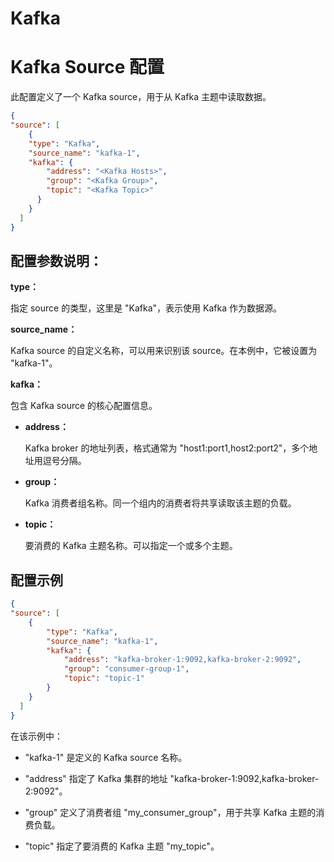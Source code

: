 Kafka
====

# Kafka Source 配置

此配置定义了一个 Kafka source，用于从 Kafka 主题中读取数据。

```json
{
"source": [
    {
    "type": "Kafka",
    "source_name": "kafka-1",
    "kafka": {
        "address": "<Kafka Hosts>",
        "group": "<Kafka Group>",
        "topic": "<Kafka Topic>"
      }
    }
  ]
}
```
## 配置参数说明：

**type：**

指定 source 的类型，这里是 "Kafka"，表示使用 Kafka 作为数据源。

**source_name：**

Kafka source 的自定义名称，可以用来识别该 source。在本例中，它被设置为 "kafka-1"。

**kafka：**

包含 Kafka source 的核心配置信息。

* **address：**

    Kafka broker 的地址列表，格式通常为 "host1:port1,host2:port2"，多个地址用逗号分隔。

* **group：**

    Kafka 消费者组名称。同一个组内的消费者将共享读取该主题的负载。

* **topic：**

    要消费的 Kafka 主题名称。可以指定一个或多个主题。

## 配置示例

```json
{
"source": [
    {
        "type": "Kafka",
        "source_name": "kafka-1",
        "kafka": {
            "address": "kafka-broker-1:9092,kafka-broker-2:9092",
            "group": "consumer-group-1",
            "topic": "topic-1"
        }
    }
  ]
}
```
在该示例中：
* "kafka-1" 是定义的 Kafka source 名称。

* "address" 指定了 Kafka 集群的地址 "kafka-broker-1:9092,kafka-broker-2:9092"。

* "group" 定义了消费者组 "my_consumer_group"，用于共享 Kafka 主题的消费负载。

* "topic" 指定了要消费的 Kafka 主题 "my_topic"。